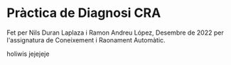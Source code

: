 # Pràctica de Diagnosi CRA
Fet per Nils Duran Laplaza i Ramon Andreu López, Desembre de 2022 per l'assignatura de Coneixement i Raonament Automàtic.


holiwis jejejeje
